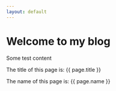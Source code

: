 ```yaml
---
layout: default
---
```


# Welcome to my blog

Some test content

The title of this page is: {{ page.title }}

The name of this page is: {{ page.name }}
